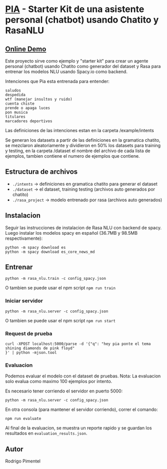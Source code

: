 # [PIA](https://rodrigopivi.github.io/pia_es/) - Starter Kit de una asistente personal (chatbot) usando Chatito y RasaNLU

## [Online Demo](https://rodrigopivi.github.io/pia_es/)

Este proyecto sirve como ejemplo y "starter kit" para crear un agente personal (chatbot) usando Chatito como generador del dataset y Rasa para entrenar los modelos NLU usando Spacy.io como backend.

Intenciones que Pia esta entrenada para entender:

```
saludos
despedida
wtf (manejar insultos y ruido)
cuenta chiste
prende o apaga luces
pon musica
titulares
marcadores deportivos
```

Las definiciones de las intenciones estan en la carpeta /example/intents

Se generan los datasets a partir de las definiciones en la gramatica chatito, se mezclaron aleatoriamente y dividieron en 50% los datasets para training y testing, en la carpeta /dataset el nombre del archivo de cada lista de ejemplos, tambien contiene
el numero de ejemplos que contiene.

## Estructura de archivos

- `./intents` -> definiciones en gramatica chatito para generar el dataset
- `./dataset` -> el dataset, training testing (archivos auto generados por chatito)
- `./rasa_project` -> modelo entrenado por rasa (archivos auto generados)

## Instalacion

Seguir las instrucciones de instalacion de Rasa NLU con backend de spacy. Luego instalar los modelos spacy en español (36.7MB y 98.5MB respectivamente):

```
python -m spacy download es
python -m spacy download es_core_news_md
```

## Entrenar

```
python -m rasa_nlu.train -c config_spacy.json
```

O tambien se puede usar el npm script `npm run train`

### Iniciar servidor

```
python -m rasa_nlu.server -c config_spacy.json
```

O tambien se puede usar el npm script `npm run start`

### Request de prueba
```
curl -XPOST localhost:5000/parse -d '{"q": "hey pia ponte el tema shining diamonds de pink floyd"
}' | python -mjson.tool
```

### Evaluacion

Podemos evaluar el modelo con el dataset de pruebas. Nota: La evaluacion solo evalua como maximo 100 ejemplos por intento.

Es necesario tener corriendo el servidor en puerto 5000:

```
python -m rasa_nlu.server -c config_spacy.json
```

En otra consola (para mantener el servidor corriendo), correr el comando:
```
npm run evaluate
```

Al final de la evaluacion, se muestra un reporte rapido y se guardan los resultados en `evaluation_results.json`.

## Autor

Rodrigo Pimentel

